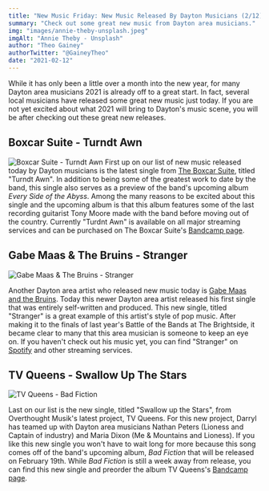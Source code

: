 ```yaml
---
title: "New Music Friday: New Music Released By Dayton Musicians (2/12)"
summary: "Check out some great new music from Dayton area musicians."
img: "images/annie-theby-unsplash.jpeg"
imgAlt: "Annie Theby - Unsplash"
author: "Theo Gainey"
authorTwitter: "@GaineyTheo"
date: "2021-02-12"
---
```


While it has only been a little over a month into the new year, for many Dayton area musicians 2021 is already off to a great start. In fact, several local musicians have released some great new music just today. If you are not yet excited about what 2021 will bring to Dayton's music scene, you will be after checking out these great new releases.

## Boxcar Suite - Turndt Awn
![Boxcar Suite - Turndt Awn](/images/boxcar-suite-every-side-abyss.jpeg)
First up on our list of new music released today by Dayton musicians is the latest single from [The Boxcar Suite](https://www.theboxcarsuite.com/), titled "Turndt Awn". In addition to being some of the greatest work to date by the band, this single also serves as a preview of the band's upcoming album *Every Side of the Abyss*. Among the many reasons to be excited about this single and the upcoming album is that this album features some of the last recording guitarist Tony Moore made with the band before moving out of the country. Currently "Turdnt Awn" is available on all major streaming services and can be purchased on The Boxcar Suite's [Bandcamp page](https://theboxcarsuite.bandcamp.com/track/turndt-awn).

## Gabe Maas & The Bruins - Stranger
![Gabe Maas & The Bruins - Stranger](/images/gabe-maas-stranger.jpeg)

Another Dayton area artist who released new music today is [Gabe Maas and the Bruins](https://www.facebook.com/Gmatbband). Today this newer Dayton area artist released his first single that was entirely self-written and produced. This new single, titled "Stranger" is a great example of this artist's style of pop music. After making it to the finals of last year's Battle of the Bands at The Brightside, it became clear to many that this area musician is someone to keep an eye on. If you haven't check out his music yet, you can find "Stranger" on [Spotify](https://distrokid.com/hyperfollow/gabemaasandthebruins/stranger?fbclid=IwAR0nl5D8JEdLAOUCWFWA8ec4btUoUBoTUCTaVS_qel4TSnr77h2G8rnbExQ) and other streaming services.

## TV Queens - Swallow Up The Stars
![TV Queens - Bad Fiction](/images/tv-queens-bad-fiction.jpeg)

Last on our list is the new single, titled "Swallow up the Stars", from Overthought Musik's latest project, TV Queens. For this new project, Darryl has teamed up with Dayton area musicians Nathan Peters (Lioness and Captain of industry) and Maria Dixon (Me & Mountains and Lioness). If you like this new single you won't have to wait long for more because this song comes off of the band's upcoming album, *Bad Fiction* that will be released on February 19th. While *Bad Fiction* is still a week away from release, you can find this new single and preorder the album TV Queens's [Bandcamp page](https://tvqueens.bandcamp.com/).
